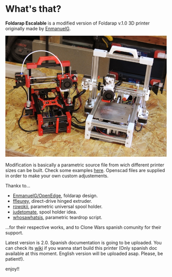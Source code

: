# What's that?

**Foldarap Escalable** is a modified version of Foldarap v.1.0 3D printer originally made by [EnmanuelG](https://github.com/EmmanuelG/Foldarap). 

![Foldarap Mod v.1.0](pics/scalablefolda.jpg)

Modification is basically a parametric source file from wich different printer sizes can be built. Check some examples [here](https://github.com/isidorogv/foldarap_escalable/wiki/Lista-de-Materiales). Openscad files are supplied in order to make your own custom adjustements.

Thankx to...

  * [EnmanuelG/OpenEdge](https://github.com/OpenEdge), foldarap design.
  * [ffleurey](https://www.thingiverse.com/thing:147705), direct-drive hinged extruder.
  * [rowokii](https://www.thingiverse.com/thing:767317), parametric universal spool holder.
  * [judetomate](https://www.thingiverse.com/thing:47752), spool holder idea.
  * [whosawhatsis](https://www.thingiverse.com/thing:3457), parametric teardrop script.

...for their respective works, and to Clone Wars spanish comunity for their support.

Latest version is 2.0. Spanish documentation is going to be uploaded. You can check its [wiki](https://github.com/isidorogv/foldarap_escalable/wiki) if you wanna start build this printer (Only spanish doc available at this moment. English version will be uploaded asap. Please, be patient!).



enjoy!!
